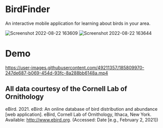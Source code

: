 # BirdFinder
An interactive mobile application for learning about birds in your area.


![Screenshot 2022-08-22 163609](https://user-images.githubusercontent.com/49211357/186037909-97519928-674a-47d1-bb80-4504dd8b4528.png)
![Screenshot 2022-08-22 163644](https://user-images.githubusercontent.com/49211357/186037945-bac7c5aa-0b56-438d-8e73-13ee9d310143.png)


# Demo 
https://user-images.githubusercontent.com/49211357/185809970-247de687-b069-454d-93fc-8a288bb6148a.mp4


## All data courtesy of the Cornell Lab of Ornithology
eBird. 2021. eBird: An online database of bird distribution and abundance [web application]. eBird, Cornell Lab of Ornithology, Ithaca, New York. Available: http://www.ebird.org. (Accessed: Date [e.g., February 2, 2021])
